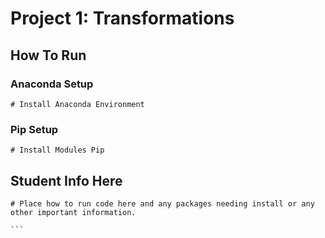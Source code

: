 # Project 1: Transformations

## How To Run

### Anaconda Setup
```
# Install Anaconda Environment

```

### Pip Setup
```
# Install Modules Pip

```

## Student Info Here
````
# Place how to run code here and any packages needing install or any other important information.

```